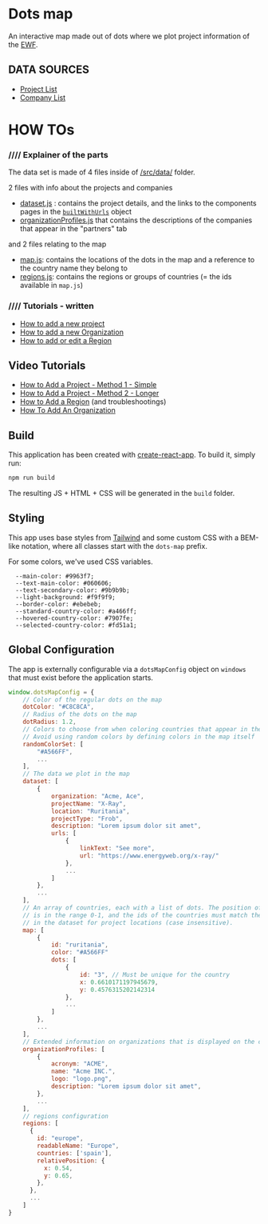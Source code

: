 # Dots map

An interactive map made out of dots where we plot project information of the [EWF](https://www.energyweb.org/).

## DATA SOURCES

- [Project List](https://docs.google.com/spreadsheets/d/1xFa9h8hoI8dXxrx6I_9XPfoEk-QUOKJ6C-uELhDJEnk/edit#gid=281767465)
- [Company List](https://docs.google.com/spreadsheets/d/1xbzTPciBTE7KnfW4VEB1o7ILuVcdV52TuZCJQxFRKlg/edit#gid=581177707)


# HOW TOs

### ////  Explainer of the parts
The data set is made of 4 files inside of [/src/data/](./src/data/) folder.

2 files with info about the projects and companies

- [dataset.js](./src/data/dataset.js) : contains the project details, and the links to the components pages in the [`builtWithUrls`](https://github.com/energywebfoundation/ewf-2021-projectMap/blob/5ac084f6d12612a7c56bac455db7f27f5d294e43/src/data/dataset.js#L481) object
- [organizationProfiles.js](./src/data/organizationProfiles.js) that contains the descriptions of the companies that appear in the "partners" tab

and 2 files relating to the map

- [map.js](./src/data/map.js): contains the locations of the dots in the map and a reference to the country name they belong to
- [regions.js](./src/data/regions.js): contains the regions or groups of countries (= the ids available in `map.js`)


### //// Tutorials - written
- [How to add a new project](./HowTo/AddAProject.md)
- [How to add a new Organization](./HowTo/AddAnOrganization.md)
- [How to add or edit a Region](./HowTo/AddRegions.md)

## Video Tutorials
- [How to Add a Project - Method 1 - Simple](./videos/EWF-ProjectMap_HowTo1_Add_Project_1_simple.mp4)
- [How to Add a Project - Method 2 - Longer](./videos/EWF-ProjectMap_HowTo2_Add_Project_2_longer.mp4)
- [How to Add a Region](./videos/EWF-ProjectMap_HowTo3_Add_Region.mp4) (and troubleshootings)
- [How To Add An Organization](./videos/EWF-ProjectMap_HowTo4_Add_Organization.mp4)


## Build

This application has been created with [create-react-app](https://create-react-app.dev/). To build it, simply run:

```bash
npm run build
```

The resulting JS + HTML + CSS will be generated in the `build` folder.

## Styling

This app uses base styles from [Tailwind](https://tailwindcss.com/) and some custom CSS with a BEM-like notation, where all classes start with the `dots-map` prefix.

For some colors, we've used CSS variables.

```
  --main-color: #9963f7;
  --text-main-color: #060606;
  --text-secondary-color: #9b9b9b;
  --light-background: #f9f9f9;
  --border-color: #ebebeb;
  --standard-country-color: #a466ff;
  --hovered-country-color: #7907fe;
  --selected-country-color: #fd51a1;
```



## Global Configuration

The app is externally configurable via a `dotsMapConfig` object on `windows` that must exist before the application starts.

```js
window.dotsMapConfig = {
    // Color of the regular dots on the map
    dotColor: "#C8C8CA",
    // Radius of the dots on the map
    dotRadius: 1.2,
    // Colors to choose from when coloring countries that appear in the dataset
    // Avoid using random colors by defining colors in the map itself
    randomColorSet: [
        "#A566FF",
        ...
    ],
    // The data we plot in the map
    dataset: [
        {
            organization: "Acme, Ace",
            projectName: "X-Ray",
            location: "Ruritania",
            projectType: "Frob",
            description: "Lorem ipsum dolor sit amet",
            urls: [
                {
                    linkText: "See more",
                    url: "https://www.energyweb.org/x-ray/"
                },
                ...
            ]
        },
        ...
    ],
    // An array of countries, each with a list of dots. The position of the dots
    // is in the range 0-1, and the ids of the countries must match the ones used
    // in the dataset for project locations (case insensitive).
    map: [
        {
            id: "ruritania",
            color: "#A566FF"
            dots: [
                {
                    id: "3", // Must be unique for the country
                    x: 0.6610171197945679,
                    y: 0.4576315202142314
                },
                ...
            ]
        },
        ...
    ],
    // Extended information on organizations that is displayed on the clients dropdown
    organizationProfiles: [
        {
            acronym: "ACME",
            name: "Acme INC.",
            logo: "logo.png",
            description: "Lorem ipsum dolor sit amet",
        },
        ...
    ],
    // regions configuration
    regions: [
      {
        id: "europe",
        readableName: "Europe",
        countries: ['spain'],
        relativePosition: {
          x: 0.54,
          y: 0.65,
        },
      },
      ...
    ]
}
```
